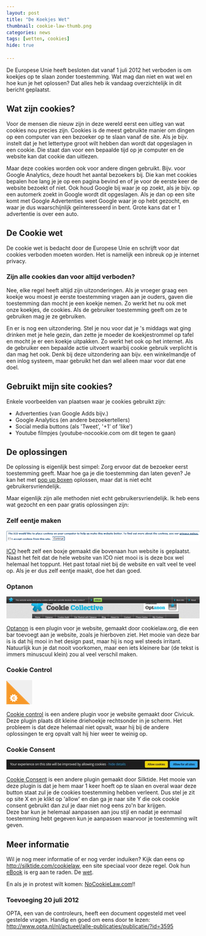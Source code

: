 ```yaml
---
layout: post
title: "De Koekjes Wet"
thumbnail: cookie-law-thumb.png
categories: news
tags: [wetten, cookies]
hide: true

---
```

De Europese Unie heeft besloten dat vanaf 1 juli 2012 het verboden is om
koekjes op te slaan zonder toestemming. Wat mag dan niet en wat wel en hoe kun
je het oplossen? Dat alles heb ik vandaag overzichtelijk in dit bericht
geplaatst.

## Wat zijn cookies?

Voor de mensen die nieuw zijn in deze wereld eerst een uitleg van wat cookies
nou precies zijn. Cookies is de meest gebruikte manier om dingen op een
computer van een bezoeker op te slaan vanaf de site. Als je bijv. instelt dat
je het lettertype groot wilt hebben dan wordt dat opgeslagen in een cookie.
Die staat dan voor een bepaalde tijd op je computer en de website kan dat
cookie dan uitlezen.

Maar deze cookies worden ook voor andere dingen gebruikt. Bijv. voor Google
Analytics, deze houdt het aantal bezoekers bij. Die kan met cookies bepalen
hoe lang je je op een pagina bevind en of je voor de eerste keer de website
bezoekt of niet. Ook houd Google bij waar je op zoekt, als je bijv. op een
automerk zoekt in Google wordt dit opgeslagen. Als je dan op een site komt met
Google Advertenties weet Google waar je op hebt gezocht, en waar je dus
waarschijnlijk geïnteresseerd in bent. Grote kans dat er 1 advertentie is over
een auto.

## De Cookie wet

De cookie wet is bedacht door de Europese Unie en schrijft voor dat cookies
verboden moeten worden. Het is namelijk een inbreuk op je internet privacy.

### Zijn alle cookies dan voor altijd verboden?

Nee, elke regel heeft altijd zijn uitzonderingen. Als je vroeger graag een
koekje wou moest je eerste toestemming vragen aan je ouders, gaven die
toestemming dan mocht je een koekje nemen. Zo werkt het nu ook met onze
koekjes, de cookies. Als de gebruiker toestemming geeft om ze te gebruiken mag
je ze gebruiken.

En er is nog een uitzondering. Stel je nou voor dat je 's middags wat ging
drinken met je hele gezin, dan zette je moeder de koekjestrommel op tafel en
mocht je er een koekje uitpakken. Zo werkt het ook op het internet. Als de
gebruiker een bepaalde actie uitvoert waarbij cookie gebruik verplicht is dan
mag het ook. Denk bij deze uitzondering aan bijv. een winkelmandje of een
inlog systeem, maar gebruikt het dan wel alleen maar voor dat ene doel.

## Gebruikt mijn site cookies?

Enkele voorbeelden van plaatsen waar je cookies gebruikt zijn:

 - Advertenties (van Google Adds bijv.)
 - Google Analytics (en andere bezoekertellers)
 - Social media buttons (als 'Tweet', '+1' of 'like')
 - Youtube filmpjes (youtube-nocookie.com om dit tegen te gaan)

## De oplossingen

De oplossing is eigenlijk best simpel: Zorg ervoor dat de bezoeker eerst
toestemming geeft. Maar hoe ga je die toestemming dan laten geven? Je kan het
met
[pop up boxen](http://www.davidnaylor.co.uk/eu-cookies-directive-interactive-guide-to-25th-may-and-what-it-means-for-you.html)
oplossen, maar dat is niet echt gebruikersvriendelijk.

Maar eigenlijk zijn alle methoden niet echt gebruikersvriendelijk. Ik heb eens
wat gezocht en een paar gratis oplossingen zijn:

### Zelf eentje maken

![De box van ICO](/img/2012/05/cookie-law-ico.png)

[ICO](http://www.ico.gov.uk/) heeft zelf een boxje gemaakt die bovenaan hun
website is geplaatst. Naast het feit dat de hele website van ICO niet mooi is
is deze box wel helemaal het toppunt. Het past totaal niet bij de website en
valt veel te veel op.  Als je er dus zelf eentje maakt, doe het dan goed.

### Optanon

![De Optanon bar](/img/2012/05/cookie-law-cookie-collective.png)

[Optanon](http://www.cookielaw.org/) is een plugin voor je website, gemaakt
door cookielaw.org, die een bar toevoegt aan je website, zoals je hierboven
ziet. Het mooie van deze bar is is dat hij mooi in het design past, maar hij
is nog wel steeds irritant. Natuurlijk kun je dat nooit voorkomen, maar een
iets kleinere bar (de tekst is immers minuscuul klein) zou al veel verschil
maken.

### Cookie Control

![De Cookie Control bar](/img/2012/05/cookie-law-cookie-control.png)

[Cookie control](http://www.civicuk.com/cookie-law/index) is een andere plugin
voor je website gemaakt door Civicuk.<br /> Deze plugin plaats dit kleine
driehoekje rechtsonder in je scherm. Het probleem is dat deze helemaal niet
opvalt, waar hij bij de andere oplossingen te erg opvalt valt hij hier weer te
weinig op.

### Cookie Consent

![De Cookie Consent bar](/img/2012/05/cookie-law-cookie-consent.png)

[Cookie Consent](http://silktide.com/cookieconsent) is een andere plugin
gemaakt door Silktide. Het mooie van deze plugin is dat je hem maar 1 keer
hoeft op te slaan en overal waar deze button staat zul je de cookies
toestemming hebben verleent. Dus stel je zit op site X en je klikt op 'allow'
en dan ga je naar site Y die ook cookie consent gebruikt dan zul je daar niet
nog eens zo'n bar krijgen.<br /> Deze bar kun je helemaal aanpassen aan jou
stijl en nadat je eenmaal toestemming hebt gegeven kun je aanpassen waarvoor
je toestemming wilt geven.

## Meer informatie
Wil je nog meer informatie of er nog verder induiken? Kijk dan eens op
http://silktide.com/cookielaw, een site speciaal voor deze regel. Ook hun
[eBook](http://silktide.com/cookielaw/resources/free-ebook-on-the-cookie-law)
is erg aan te raden.
De [wet](http://register.consilium.europa.eu/pdf/en/09/st03/st03674.en09.pdf).

En als je in protest wilt komen: [NoCookieLaw.com](http://nocookielaw.com/)!!

### Toevoeging 20 juli 2012
OPTA, een van de controleurs, heeft een document opgesteld met veel gestelde
vragen. Handig en goed om eens door te lezen:
http://www.opta.nl/nl/actueel/alle-publicaties/publicatie/?id=3595
